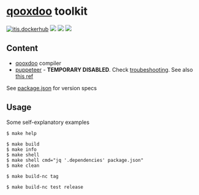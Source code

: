 # [qooxdoo] toolkit

[![itis.dockerhub]](https://hub.docker.com/u/itisfoundation)
[![](https://images.microbadger.com/badges/image/itisfoundation/qooxdoo-kit.svg)](https://microbadger.com/images/itisfoundation/qooxdoo-kit "More info on latest image")
[![](https://images.microbadger.com/badges/version/itisfoundation/qooxdoo-kit.svg)](https://microbadger.com/images/itisfoundation/qooxdoo-kit "Get your own version badge on microbadger.com")
[![](https://images.microbadger.com/badges/commit/itisfoundation/qooxdoo-kit.svg)](https://microbadger.com/images/itisfoundation/qooxdoo-kit "Get your own commit badge on microbadger.com")

<!-- ADD HERE ALL BADGE URLS -->
[itis.dockerhub]:https://img.shields.io/website/https/hub.docker.com/u/itisfoundation.svg?down_color=red&label=dockerhub%20repos&up_color=green
<!---------------------------->

## Content

- [qooxdoo] compiler
- [puppeteer] - **TEMPORARY DISABLED**. Check [troubeshooting](https://github.com/GoogleChrome/puppeteer/blob/master/docs/troubleshooting.md#running-on-alpine). See also [this ref](https://paul.kinlan.me/hosting-puppeteer-in-a-docker-container/)


See [package.json](package.json) for version specs

## Usage

Some self-explanatory examples

    $ make help

    $ make build
    $ make info
    $ make shell
    $ make shell cmd="jq '.dependencies' package.json"
    $ make clean

    $ make build-nc tag

    $ make build-nc test release


<!--REFERENCES. Please keep alphabetical order -->
[qooxdoo]:qooxdoo.org
[puppeteer]:pptr.dev
